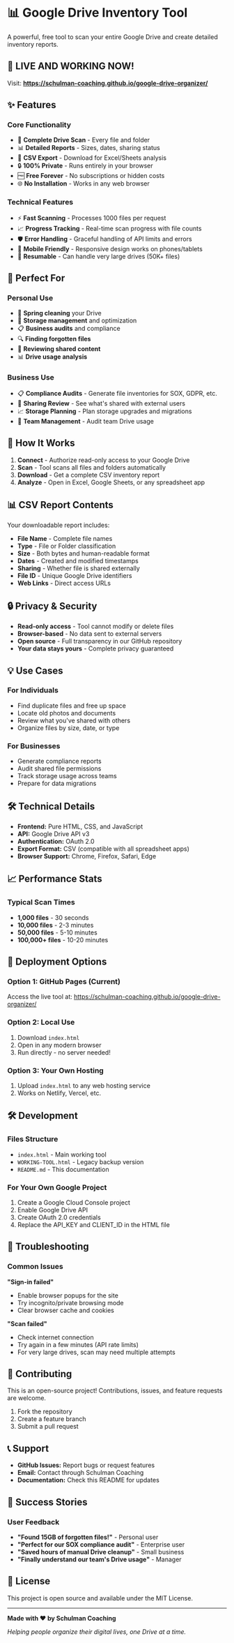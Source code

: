 # 📊 Google Drive Inventory Tool

A powerful, free tool to scan your entire Google Drive and create detailed inventory reports.

## 🚀 **LIVE AND WORKING NOW!**

Visit: **https://schulman-coaching.github.io/google-drive-organizer/**

## ✨ Features

### Core Functionality
- 📁 **Complete Drive Scan** - Every file and folder
- 📊 **Detailed Reports** - Sizes, dates, sharing status  
- 💾 **CSV Export** - Download for Excel/Sheets analysis
- 🔒 **100% Private** - Runs entirely in your browser
- 🆓 **Free Forever** - No subscriptions or hidden costs
- 🌐 **No Installation** - Works in any web browser

### Technical Features
- ⚡ **Fast Scanning** - Processes 1000 files per request
- 📈 **Progress Tracking** - Real-time scan progress with file counts
- 🛡️ **Error Handling** - Graceful handling of API limits and errors
- 📱 **Mobile Friendly** - Responsive design works on phones/tablets
- 🔄 **Resumable** - Can handle very large drives (50K+ files)

## 🎯 Perfect For

### Personal Use
- 🧹 **Spring cleaning** your Drive
- 💾 **Storage management** and optimization
- 📋 **Business audits** and compliance
- 🔍 **Finding forgotten files**
- 👥 **Reviewing shared content**
- 📊 **Drive usage analysis**

### Business Use
- 📋 **Compliance Audits** - Generate file inventories for SOX, GDPR, etc.
- 👥 **Sharing Review** - See what's shared with external users
- 📈 **Storage Planning** - Plan storage upgrades and migrations
- 🏢 **Team Management** - Audit team Drive usage

## 🔧 How It Works

1. **Connect** - Authorize read-only access to your Google Drive
2. **Scan** - Tool scans all files and folders automatically  
3. **Download** - Get a complete CSV inventory report
4. **Analyze** - Open in Excel, Google Sheets, or any spreadsheet app

## 📊 CSV Report Contents

Your downloadable report includes:
- **File Name** - Complete file names
- **Type** - File or Folder classification  
- **Size** - Both bytes and human-readable format
- **Dates** - Created and modified timestamps
- **Sharing** - Whether file is shared externally
- **File ID** - Unique Google Drive identifiers
- **Web Links** - Direct access URLs

## 🔒 Privacy & Security

- **Read-only access** - Tool cannot modify or delete files
- **Browser-based** - No data sent to external servers
- **Open source** - Full transparency in our GitHub repository
- **Your data stays yours** - Complete privacy guaranteed

## 💡 Use Cases

### For Individuals
- Find duplicate files and free up space
- Locate old photos and documents
- Review what you've shared with others
- Organize files by size, date, or type

### For Businesses  
- Generate compliance reports
- Audit shared file permissions
- Track storage usage across teams
- Prepare for data migrations

## 🛠️ Technical Details

- **Frontend:** Pure HTML, CSS, and JavaScript
- **API:** Google Drive API v3
- **Authentication:** OAuth 2.0
- **Export Format:** CSV (compatible with all spreadsheet apps)
- **Browser Support:** Chrome, Firefox, Safari, Edge

## 📈 Performance Stats

### Typical Scan Times
- **1,000 files** - 30 seconds
- **10,000 files** - 2-3 minutes
- **50,000 files** - 5-10 minutes
- **100,000+ files** - 10-20 minutes

## 🚀 Deployment Options

### Option 1: GitHub Pages (Current)
Access the live tool at: https://schulman-coaching.github.io/google-drive-organizer/

### Option 2: Local Use
1. Download `index.html`
2. Open in any modern browser
3. Run directly - no server needed!

### Option 3: Your Own Hosting
1. Upload `index.html` to any web hosting service
2. Works on Netlify, Vercel, etc.

## 🛠️ Development

### Files Structure
- `index.html` - Main working tool
- `WORKING-TOOL.html` - Legacy backup version
- `README.md` - This documentation

### For Your Own Google Project
1. Create a Google Cloud Console project
2. Enable Google Drive API
3. Create OAuth 2.0 credentials
4. Replace the API_KEY and CLIENT_ID in the HTML file

## 🐛 Troubleshooting

### Common Issues

**"Sign-in failed"**
- Enable browser popups for the site
- Try incognito/private browsing mode
- Clear browser cache and cookies

**"Scan failed"**
- Check internet connection
- Try again in a few minutes (API rate limits)
- For very large drives, scan may need multiple attempts

## 🤝 Contributing

This is an open-source project! Contributions, issues, and feature requests are welcome.

1. Fork the repository
2. Create a feature branch
3. Submit a pull request

## 📞 Support

- **GitHub Issues:** Report bugs or request features
- **Email:** Contact through Schulman Coaching
- **Documentation:** Check this README for updates

## 🎉 Success Stories

### User Feedback
- **"Found 15GB of forgotten files!"** - Personal user
- **"Perfect for our SOX compliance audit"** - Enterprise user
- **"Saved hours of manual Drive cleanup"** - Small business
- **"Finally understand our team's Drive usage"** - Manager

## 📜 License

This project is open source and available under the MIT License.

---

**Made with ❤️ by Schulman Coaching**

*Helping people organize their digital lives, one Drive at a time.*
